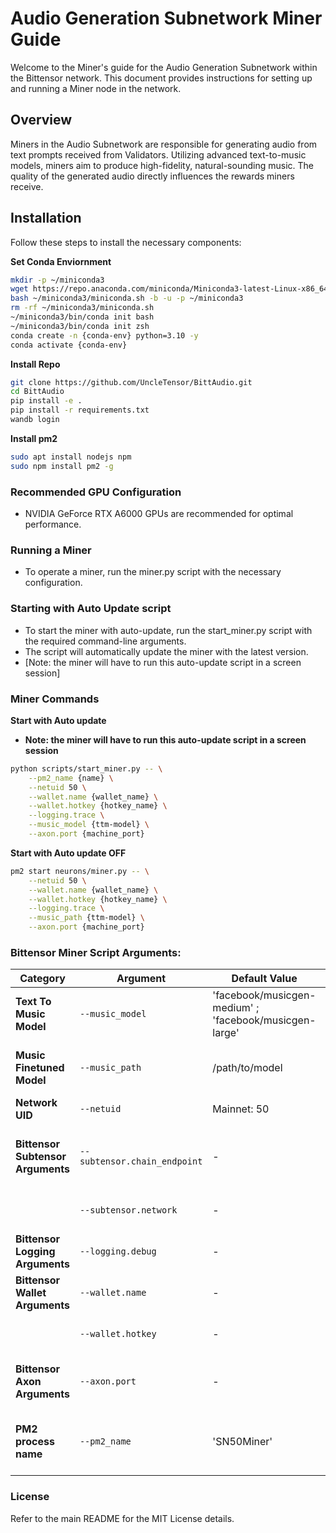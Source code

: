 # Audio Generation Subnetwork Miner Guide
Welcome to the Miner's guide for the Audio Generation Subnetwork within the Bittensor network. This document provides instructions for setting up and running a Miner node in the network.

## Overview
Miners in the Audio Subnetwork are responsible for generating audio from text prompts received from Validators. Utilizing advanced text-to-music models, miners aim to produce high-fidelity, natural-sounding music. The quality of the generated audio directly influences the rewards miners receive.

## Installation
Follow these steps to install the necessary components:

**Set Conda Enviornment**
```bash
mkdir -p ~/miniconda3
wget https://repo.anaconda.com/miniconda/Miniconda3-latest-Linux-x86_64.sh -O ~/miniconda3/miniconda.sh
bash ~/miniconda3/miniconda.sh -b -u -p ~/miniconda3
rm -rf ~/miniconda3/miniconda.sh
~/miniconda3/bin/conda init bash
~/miniconda3/bin/conda init zsh
conda create -n {conda-env} python=3.10 -y
conda activate {conda-env}
```
**Install Repo**
```bash
git clone https://github.com/UncleTensor/BittAudio.git
cd BittAudio
pip install -e .
pip install -r requirements.txt
wandb login
```
**Install pm2**
```bash
sudo apt install nodejs npm
sudo npm install pm2 -g
```

### Recommended GPU Configuration
- NVIDIA GeForce RTX A6000 GPUs are recommended for optimal performance.

### Running a Miner
 - To operate a miner, run the miner.py script with the necessary configuration.

### Starting with Auto Update script
 - To start the miner with auto-update, run the start_miner.py script with the required command-line arguments.
 - The script will automatically update the miner with the latest version.
 - [Note: the miner will have to run this auto-update script in a screen session]

### Miner Commands
**Start with Auto update**
 - **Note: the miner will have to run this auto-update script in a screen session**
```bash
python scripts/start_miner.py -- \
    --pm2_name {name} \
    --netuid 50 \
    --wallet.name {wallet_name} \
    --wallet.hotkey {hotkey_name} \
    --logging.trace \
    --music_model {ttm-model} \
    --axon.port {machine_port}
```

**Start with Auto update OFF**
```bash
pm2 start neurons/miner.py -- \
    --netuid 50 \
    --wallet.name {wallet_name} \
    --wallet.hotkey {hotkey_name} \
    --logging.trace \
    --music_path {ttm-model} \
    --axon.port {machine_port}
```

### Bittensor Miner Script Arguments:

| **Category**                   | **Argument**                         | **Default Value**          | **Description**                                                                                                       |
|---------------------------------|--------------------------------------|----------------------------|-----------------------------------------------------------------------------------------------------------------------|
| **Text To Music Model** | `--music_model`                           | 'facebook/musicgen-medium' ; 'facebook/musicgen-large'       | The model to use for Text-To-Music |
| **Music Finetuned Model** | `--music_path`                           | /path/to/model | The model to use for Text-To-Music |
| **Network UID** | `--netuid`                           |  Mainnet: 50        | The chain subnet UID. |
| **Bittensor Subtensor Arguments** | `--subtensor.chain_endpoint`        | -                          | Endpoint for Bittensor chain connection.|
|                                 | `--subtensor.network`                | -                          | Bittensor network endpoint.|
| **Bittensor Logging Arguments** | `--logging.debug`                    | -                          | Enable debugging logs.|
| **Bittensor Wallet Arguments**  | `--wallet.name`                      | -                          | Name of the wallet.|
|                                 | `--wallet.hotkey`                    | -                  | Hotkey path for the wallet.|
| **Bittensor Axon Arguments**    | `--axon.port`                        | -                          | Port number for the axon server.|
| **PM2 process name**    | `--pm2_name`                        | 'SN50Miner'                          | Name for the pm2 process for Auto Update. |





### License
Refer to the main README for the MIT License details.
